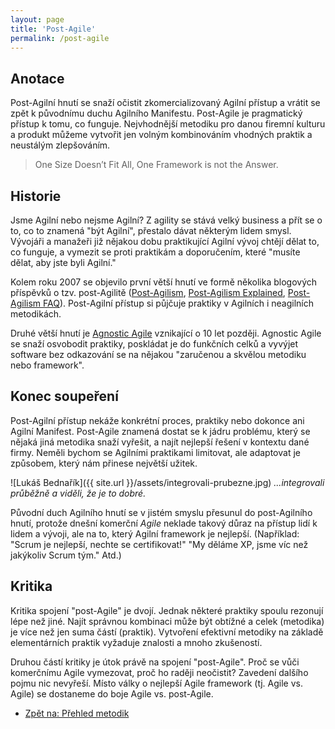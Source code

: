 ```yaml
---
layout: page
title: 'Post-Agile'
permalink: /post-agile
---
```


## Anotace

Post-Agilní hnutí se snaží očistit zkomercializovaný Agilní přístup a vrátit
se zpět k původnímu duchu Agilního Manifestu. Post-Agile je pragmatický přístup k tomu,
co funguje. Nejvhodnější metodiku pro danou firemní kulturu a produkt
můžeme vytvořit jen volným kombinováním vhodných praktik a neustálým zlepšováním.

> One Size Doesn’t Fit All, One Framework is not the Answer.

## Historie

Jsme Agilní nebo nejsme Agilní? Z agility se stává velký business a přít se o to, co to znamená
"být Agilní", přestalo dávat některým lidem smysl. Vývojáři a manažeři
již nějakou dobu praktikující Agilní vývoj chtějí dělat to, co funguje, a vymezit se proti
praktikám a doporučením, které "musíte dělat, aby jste byli Agilní."

Kolem roku 2007 se objevilo první větší
hnutí ve formě několika blogových příspěvků o tzv. post-Agilitě
([Post-Agilism](https://www.skorks.com/2008/10/are-you-actually-a-post-agilist/),
[Post-Agilism Explained](http://www.codemanship.co.uk/parlezuml/blog/?postid=407),
[Post-Agilism FAQ](http://www.kohl.ca/2007/post-agilism-frequently-asked-questions/)).
Post-Agilní přístup si půjčuje praktiky v Agilních i neagilních metodikách.

Druhé větší hnutí je [Agnostic Agile](http://agnosticagile.org/) vznikající o 10 let později.
Agnostic Agile se snaží osvobodit praktiky, poskládat je do funkčních celků
a vyvýjet software bez odkazování se na nějakou "zaručenou a skvělou metodiku nebo framework".

## Konec soupeření

Post-Agilní přístup nekáže konkrétní proces, praktiky nebo dokonce ani Agilní Manifest.
Post-Agile znamená dostat se k jádru problému, který se nějaká jiná metodika snaží vyřešit,
a najít nejlepší řešení v kontextu dané firmy. Neměli bychom se Agilními praktikami
limitovat, ale adaptovat je způsobem, který nám přinese největší užitek.

![Lukáš Bednařík]({{ site.url }}/assets/integrovali-prubezne.jpg)
*...integrovali průběžně a viděli, že je to dobré.*

Původní duch Agilního hnutí se v jistém smyslu přesunul do post-Agilního hnutí, protože
dnešní komerční *Agile* neklade takový důraz na přístup lidí k lidem a vývoji, ale na to,
který Agilní framework je nejlepší. (Například: "Scrum je nejlepší, nechte se certifikovat!"
"My děláme XP, jsme víc než jakýkoliv Scrum tým." Atd.)

## Kritika

Kritika spojení "post-Agile" je dvojí. Jednak některé praktiky spoulu rezonují
lépe než jiné. Najít správnou kombinaci může být obtížné a celek (metodika) je více
než jen suma částí (praktik). Vytvoření efektivní metodiky na základě elementárních
praktik vyžaduje znalosti a mnoho zkušeností.

Druhou částí kritiky je útok právě na spojení "post-Agile". Proč se vůči komerčnímu
Agile vymezovat, proč ho raději neočistit? Zavedení dalšího pojmu nic nevyřeší.
Místo války o nejlepší Agile framework (tj. Agile vs. Agile)
se dostaneme do boje Agile vs. post-Agile.

- [Zpět na: Přehled metodik](/metodiky)
